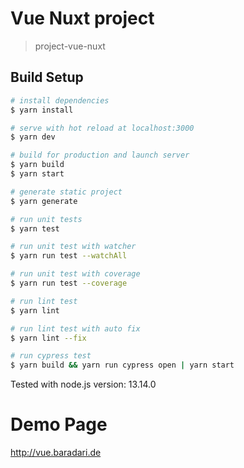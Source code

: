 # Vue Nuxt project

> project-vue-nuxt

## Build Setup

``` bash
# install dependencies
$ yarn install

# serve with hot reload at localhost:3000
$ yarn dev

# build for production and launch server
$ yarn build
$ yarn start

# generate static project
$ yarn generate

# run unit tests
$ yarn test

# run unit test with watcher
$ yarn run test --watchAll

# run unit test with coverage
$ yarn run test --coverage

# run lint test
$ yarn lint

# run lint test with auto fix
$ yarn lint --fix

# run cypress test
$ yarn build && yarn run cypress open | yarn start
```

Tested with node.js version: 13.14.0

# Demo Page
http://vue.baradari.de
